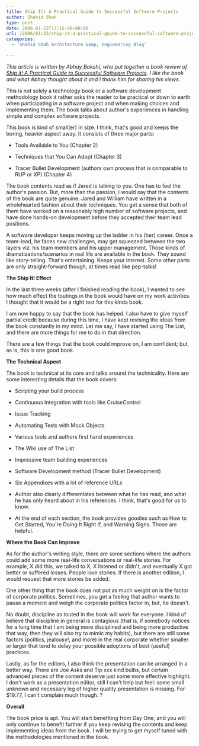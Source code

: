 ```yaml
---
title: Ship It! A Practical Guide to Successful Software Projects
author: Shahid Shah
type: post
date: 2006-01-22T17:15:48+00:00
url: /2006/01/22/ship-it-a-practical-guide-to-successful-software-projects/
categories:
  - 'Shahid Shah Architecture &amp; Engineering Blog'

---
```

_This article is written by Abhay Bakshi, who put together a book review of [Ship it! A Practical Guide to Successful Software Projects][1]. I like the book and what Abhay thought about it and I thank him for sharing his views._

This is not solely a technology book or a software development methodology book it rather asks the reader to be practical or down to earth when participating in a software project and when making choices and implementing them. The book talks about author's experiences in handling simple and complex software projects.

This book is kind of small(er) in size. I think, that's good and keeps the boring, heavier aspect away. It consists of three major parts:

- Tools Available to You (Chapter 2)
  
- Techniques that You Can Adopt (Chapter 3)
  
- Tracer Bullet Development (authors own process that is comparable to RUP or XP) (Chapter 4)

The book contents read as if Jared is talking to you. One has to feel the author's passion. But, more than the passion, I would say that the contents of the book are quite genuine. Jared and William have written in a wholehearted fashion about their techniques. You get a sense that both of them have worked on a reasonably high number of software projects, and have done hands-on development before they accepted their team lead positions.

A software developer keeps moving up the ladder in his (her) career. Once a team-lead, he faces new challenges, may get squeezed between the two layers viz. his team members and his upper management. Those kinds of dramatizations/scenarios in real life are available in the book. They sound like story-telling. That's entertaining. Keeps your interest. Some other parts are only straight-forward though, at times read like pep-talks!

**The Ship It! Effect**

In the last three weeks (after I finished reading the book), I wanted to see how much effect the toutings in the book would have on my work activities. I thought that it would be a right test for this kinda book.

I am now happy to say that the book has helped. I also have to give myself partial credit because during this time, I have kept revising the ideas from the book constantly in my mind. Let me say, I have started using The List, and there are more things for me to do in that direction.

There are a few things that the book could improve on, I am confident; but, as is, this is one good book.

**The Technical Aspect**

The book is technical at its core and talks around the technicality. Here are some interesting details that the book covers:

- Scripting your build process
  
- Continuous Integration with tools like CruiseControl
  
- Issue Tracking
  
- Automating Tests with Mock Objects
  
- Various tools and authors first hand experiences
  
- The Wiki use of The List
  
- Impressive team building experiences
  
- Software Development method (Tracer Bullet Development)
  
- Six Appendixes with a lot of reference URLs
  
- Author also clearly differentiates between what he has read, and what he has only heard about in his references. I think, that's good for us to know.

- At the end of each section, the book provides goodies such as How to Get Started, You're Doing It Right If, and Warning Signs. Those are helpful.

**Where the Book Can Improve**

As for the author's writing style, there are some sections where the authors could add some more real-life conversations or real-life stories. For example, X did this, we talked to X, X listened or didn't, and eventually X got better or suffered losses. People love stories. If there is another edition, I would request that more stories be added.

One other thing that the book does not put as much weight on is the factor of corporate politics. Sometimes, you get a feeling that author wants to pause a moment and weigh the corporate politics factor in, but, he doesn't.

No doubt, discipline as touted in the book will work for everyone. I kind of believe that discipline in general is contagious (that is, if somebody notices for a long time that I am being more disciplined and being more productive that way, then they will also try to mimic my habits), but there are still some factors (politics, jealousy!, and more) in the real corporate whether smaller or larger that tend to delay your possible adoptions of best (useful) practices.

Lastly, as for the editors, I also think the presentation can be arranged in a better way. There are Joe Asks and Tip xxx kind bulbs, but certain advanced pieces of the content deserve just some more effective highlight. I don't work as a presentation editor, still I can't help but feel: some small unknown and necessary leg of higher quality presentation is missing. For $19.77, I can't complain much though. ?

**Overall**

The book price is apt. You will start benefiting from Day One; and you will only continue to benefit further if you keep revising the contents and keep implementing ideas from the book. I will be trying to get myself tuned with the methodologies mentioned in the book.

 [1]: http://www.amazon.com/exec/obidos/redirect?tag=thehealthcitg-20%26link_code=xm2%26camp=2025%26creative=165953%26path=http://www.amazon.com/gp/redirect.html%253fASIN=0974514047%2526tag=thehealthcitg-20%2526lcode=xm2%2526cID=2025%2526ccmID=165953%2526location=/o/ASIN/0974514047%25253FSubscriptionId=1EECBSVEHWEDC3PMEA82 "View product details at Amazon"